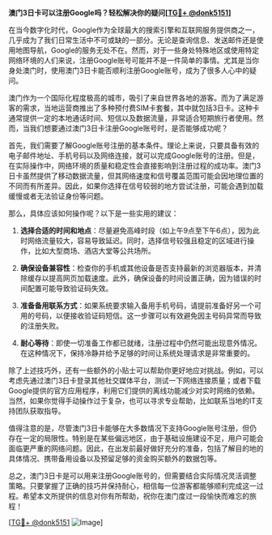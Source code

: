 **澳门3日卡可以注册Google吗？轻松解决你的疑问[[TG💪+ @donk5151](https://t.me/s/donk5151)]**

在当今数字化时代，Google作为全球最大的搜索引擎和互联网服务提供商之一，几乎成为了我们日常生活中不可或缺的一部分。无论是查询信息、发送邮件还是使用地图导航，Google的服务无处不在。然而，对于一些身处特殊地区或使用特定网络环境的人们来说，注册Google账号可能并不是一件简单的事情。尤其是当你身处澳门时，使用澳门3日卡能否顺利注册Google账号，成为了很多人心中的疑问。

澳门作为一个国际化程度极高的城市，吸引了来自世界各地的游客。而为了满足游客的需求，当地运营商推出了多种预付费SIM卡套餐，其中就包括3日卡。这种卡通常提供一定的本地通话时间、短信以及数据流量，非常适合短期旅行者使用。然而，当我们想要通过澳门3日卡注册Google账号时，是否能够成功呢？

首先，我们需要了解Google账号注册的基本条件。理论上来说，只要具备有效的电子邮件地址、手机号码以及网络连接，就可以完成Google账号的注册。但是，在实际操作中，网络环境的质量和稳定性会直接影响到注册过程的成功率。澳门3日卡虽然提供了移动数据流量，但其网络速度和信号覆盖范围可能会因地理位置的不同而有所差异。因此，如果你选择在信号较弱的地方尝试注册，可能会遇到加载缓慢或者无法验证身份等问题。

那么，具体应该如何操作呢？以下是一些实用的建议：

1. **选择合适的时间和地点**：尽量避免高峰时段（如上午9点至下午6点），因为此时网络流量较大，容易导致延迟。同时，选择信号较强且稳定的区域进行操作，比如大型商场、酒店大堂等公共场所。

2. **确保设备兼容性**：检查你的手机或其他设备是否支持最新的浏览器版本，并清除缓存以提高网页加载速度。此外，确保设备的时间设置正确，因为错误的时间配置可能导致验证码失效。

3. **准备备用联系方式**：如果系统要求输入备用手机号码，请提前准备好另一个可用的号码，以便接收验证码短信。这一步骤可以有效避免因主号码异常而导致的注册失败。

4. **耐心等待**：即使一切准备工作都已就绪，注册过程中仍然可能出现意外情况。在这种情况下，保持冷静并给予足够的时间让系统处理请求是非常重要的。

除了上述技巧外，还有一些额外的小贴士可以帮助你更好地应对挑战。例如，可以考虑先通过澳门3日卡登录其他社交媒体平台，测试一下网络连接质量；或者下载Google提供的官方应用程序，利用它们提供的离线功能减少对实时网络的依赖。当然，如果你觉得手动操作过于复杂，也可以寻求专业帮助，比如联系当地的IT支持团队获取指导。

值得注意的是，尽管澳门3日卡能够在大多数情况下支持Google账号注册，但仍存在一定的局限性。特别是在某些偏远地区，由于基础设施建设不足，用户可能会面临更严重的网络问题。因此，在出发前最好做好充分的准备，包括了解目的地的具体情况、携带备用设备以及预留足够的资金购买额外的数据包等。

总之，澳门3日卡是可以用来注册Google账号的，但需要结合实际情况灵活调整策略。只要掌握了正确的技巧并保持耐心，相信每一位游客都能够顺利完成这一过程。希望本文所提供的信息对你有所帮助，祝你在澳门度过一段愉快而难忘的旅程！

[[TG💪+ @donk5151](https://t.me/s/donk5151) ![Image](https://i.postimg.cc/rwNCRYN7/Snipaste-2025-04-30-17-27-05.png)]